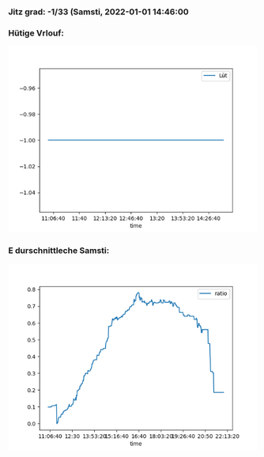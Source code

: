 ### Jitz grad: -1/33 (Samsti, 2022-01-01 14:46:00

### Hütige Vrlouf:
![Graph](Today.png)

### E durschnittleche Samsti:
![Graph](Samsti.png)
